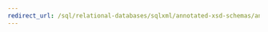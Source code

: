 ```yaml
---
redirect_url: /sql/relational-databases/sqlxml/annotated-xsd-schemas/annotated-xdr-schemas-deprecated-in-sqlxml-4-0?toc=%2fsql%2frelational-databases%2fsqlxml%2fannotated-xsd-schemas%2ftoc.json
---
```

